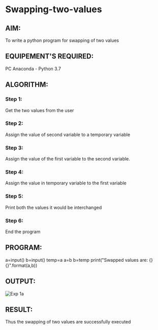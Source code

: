 # Swapping-two-values
## AIM:
To write a python program for swapping of two values
## EQUIPEMENT'S REQUIRED: 
PC
Anaconda - Python 3.7
## ALGORITHM: 
### Step 1:
Get the two values from the user
### Step 2: 
Assign the value of second variable to a temporary variable 
### Step 3: 
Assign the value of the first variable to the second variable.
### Step 4:  
Assign the value in temporary variable to the first variable
### Step 5: 
Print both the values it would be interchanged
### Step 6: 
End the program
## PROGRAM:
a=input()
b=input()
temp=a
a=b
b=temp
print("Swapped values are: {} {}".format(a,b))

## OUTPUT:
![Exp 1a](https://github.com/Divya110205/Swapping-two-values/assets/119404855/9f003a0c-42f7-4c1e-bf96-f95698812ec5)

## RESULT:
Thus the swapping of two values are successfully executed



